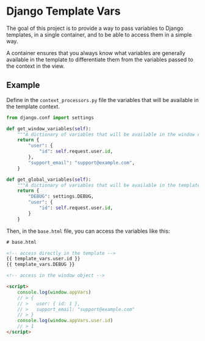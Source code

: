 # Django Template Vars

The goal of this project is to provide a way to pass variables to Django templates,
in a single container, and to be able to access them in a simple way.

A container ensures that you always know what variables are generally available in the template
to differentiate them from the variables passed to the context in the view.

## Example

Define in the `context_processors.py` file the variables that will be available in the template context.

```python
from django.conf import settings

def get_window_variables(self):
    """A dictionary of variables that will be available in the window object."""
    return {
        "user": {
            "id": self.request.user.id,
        },
        "support_email": "support@example.com",
    }

def get_global_variables(self):
    """A dictionary of variables that will be available in the template context."""
    return {
        "DEBUG": settings.DEBUG,
        "user": {
            "id": self.request.user.id,
        }
    }
```

Then, in the `base.html` file, you can access the variables like this:

```html
# base.html

<!-- access directly in the template -->
{{ template_vars.user.id }}
{{ template_vars.DEBUG }}

<!-- access in the window object -->

<script>
    console.log(window.appVars)
    // > {
    // >   user: { id: 1 },
    // >   support_email: "support@example.com"
    // > }
    console.log(window.appVars.user.id)
    // > 1
</script>
```